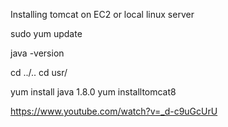 Installing tomcat on EC2 or local linux server

sudo yum update

java -version

cd ../..
cd usr/

yum install java 1.8.0
yum installtomcat8





https://www.youtube.com/watch?v=_d-c9uGcUrU
